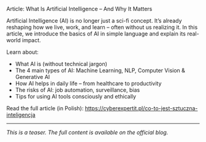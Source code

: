 Article: What Is Artificial Intelligence – And Why It Matters

Artificial Intelligence (AI) is no longer just a sci-fi concept. It’s already reshaping how we live, work, and learn – often without us realizing it. In this article, we introduce the basics of AI in simple language and explain its real-world impact.

Learn about:
- What AI is (without technical jargon)
- The 4 main types of AI: Machine Learning, NLP, Computer Vision & Generative AI
- How AI helps in daily life – from healthcare to productivity
- The risks of AI: job automation, surveillance, bias
- Tips for using AI tools consciously and ethically

Read the full article (in Polish): https://cyberexpertit.pl/co-to-jest-sztuczna-inteligencja

---

_This is a teaser. The full content is available on the official blog._
